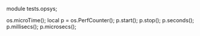module tests.opsys;

os.microTime();
local p = os.PerfCounter();
p.start();
p.stop();
p.seconds();
p.millisecs();
p.microsecs();
